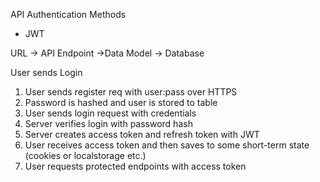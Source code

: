 API Authentication Methods
- JWT


URL -> API Endpoint ->Data Model -> Database

User sends Login

1. User sends register req with user:pass over HTTPS
2. Password is hashed and user is stored to table
3. User sends login request with credentials 
4. Server verifies login with password hash
5. Server creates access token and refresh token with JWT
5. User receives access token and then saves to some short-term state (cookies or localstorage etc.)
6. User requests protected endpoints with access token